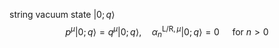 string vacuum state $|0 ; q\rangle$
$$
p^{\mu}|0 ; q\rangle=q^{\mu}|0 ; q\rangle, \quad \alpha_{n}^{\mathrm{L} / \mathrm{R}, \mu}|0 ; q\rangle=0 \quad \text { for } n>0
$$